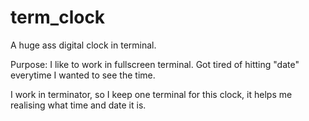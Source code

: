 # term_clock
A huge ass digital clock in terminal.

Purpose: I like to work in fullscreen terminal. Got tired of hitting "date" everytime I wanted to see the time. 

I work in terminator, so I keep one terminal for this clock, it helps me realising what time and date it is.


